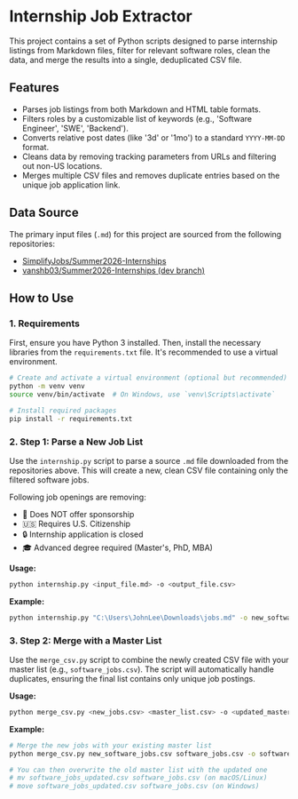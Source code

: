 # Internship Job Extractor

This project contains a set of Python scripts designed to parse internship listings from Markdown files, filter for relevant software roles, clean the data, and merge the results into a single, deduplicated CSV file.

## Features

- Parses job listings from both Markdown and HTML table formats.
- Filters roles by a customizable list of keywords (e.g., 'Software Engineer', 'SWE', 'Backend').
- Converts relative post dates (like '3d' or '1mo') to a standard `YYYY-MM-DD` format.
- Cleans data by removing tracking parameters from URLs and filtering out non-US locations.
- Merges multiple CSV files and removes duplicate entries based on the unique job application link.

## Data Source

The primary input files (`.md`) for this project are sourced from the following repositories:

- [SimplifyJobs/Summer2026-Internships](https://github.com/SimplifyJobs/Summer2026-Internships)
- [vanshb03/Summer2026-Internships (dev branch)](https://github.com/vanshb03/Summer2026-Internships/tree/dev)

## How to Use

### 1\. Requirements

First, ensure you have Python 3 installed. Then, install the necessary libraries from the `requirements.txt` file. It's recommended to use a virtual environment.

```bash
# Create and activate a virtual environment (optional but recommended)
python -m venv venv
source venv/bin/activate  # On Windows, use `venv\Scripts\activate`

# Install required packages
pip install -r requirements.txt
```

### 2\. Step 1: Parse a New Job List

Use the `internship.py` script to parse a source `.md` file downloaded from the repositories above. This will create a new, clean CSV file containing only the filtered software jobs.

Following job openings are removing:

- 🛂 Does NOT offer sponsorship
- 🇺🇸 Requires U.S. Citizenship
- 🔒 Internship application is closed
- 🎓 Advanced degree required (Master's, PhD, MBA)

**Usage:**

```bash
python internship.py <input_file.md> -o <output_file.csv>
```

**Example:**

```bash
python internship.py "C:\Users\JohnLee\Downloads\jobs.md" -o new_software_jobs.csv
```

### 3\. Step 2: Merge with a Master List

Use the `merge_csv.py` script to combine the newly created CSV file with your master list (e.g., `software_jobs.csv`). The script will automatically handle duplicates, ensuring the final list contains only unique job postings.

**Usage:**

```bash
python merge_csv.py <new_jobs.csv> <master_list.csv> -o <updated_master_list.csv>
```

**Example:**

```bash
# Merge the new jobs with your existing master list
python merge_csv.py new_software_jobs.csv software_jobs.csv -o software_jobs_updated.csv

# You can then overwrite the old master list with the updated one
# mv software_jobs_updated.csv software_jobs.csv (on macOS/Linux)
# move software_jobs_updated.csv software_jobs.csv (on Windows)
```
